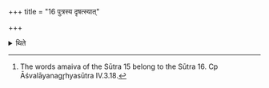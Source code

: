 +++
title = "16 पुत्रस्य दृषत्स्यात्"

+++

<details><summary>थिते</summary>

16. The lower crushing stone should remain in the house only[^1] and belong to the son.  


[^1]: The words amaiva of the Sūtra 15 belong to the Sūtra 16. Cp Āśvalāyanagr̥hyasūtra IV.3.18.
</details>
